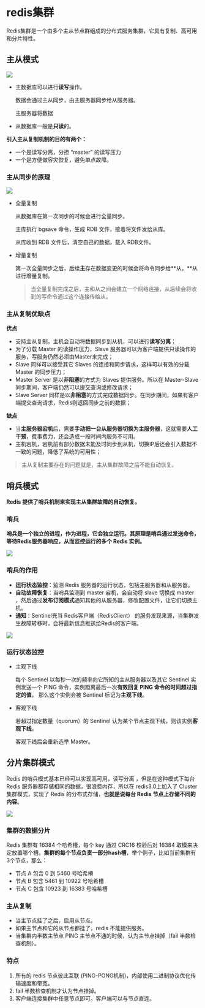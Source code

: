 # redis集群

Redis集群是一个由多个主从节点群组成的分布式服务集群，它具有复制、高可用和分片特性。

## 主从模式

![](https://s2.loli.net/2025/06/18/9MeK71BzsnDY2iO.png)

- 主数据库可以进行**读写**操作。
  
    数据会通过主从同步，由主服务器同步给从服务器。
    
    主服务器将数据
    
- 从数据库一般是**只读**的。

**引入主从复制机制的目的有两个：**

- 一个是读写分离，分担 “master” 的读写压力
- 一个是方便做容灾恢复，避免单点故障。

### 主从同步的原理

![](https://s2.loli.net/2025/06/18/nArwy3zkLoCDvKh.png)

- 全量复制
  
    从数据库在第一次同步的时候会进行全量同步。
    
    主库执行 bgsave 命令，生成 RDB 文件，接着将文件发给从库。
    
    从库收到 RDB 文件后，清空自己的数据，载入 RDB文件。
    
- 增量复制
  
    第一次全量同步之后，后续**主**存在数据变更的时候会将命令同步给**从，**从进行增量复制。
    
    > 当全量复制完成之后，主和从之间会建立一个网络连接，从后续会将收到的写命令通过这个连接传给从。
    > 

### 主从复制优缺点

**优点**

- 支持主从复制，主机会自动将数据同步到从机，可以进行**读写分离**；
- 为了分载 Master 的读操作压力，Slave 服务器可以为客户端提供只读操作的服务，写服务仍然必须由Master来完成；
- Slave 同样可以接受其它 Slaves 的连接和同步请求，这样可以有效的分载 Master 的同步压力；
- Master Server 是以**非阻塞**的方式为 Slaves 提供服务。所以在 Master-Slave 同步期间，客户端仍然可以提交查询或修改请求；
- Slave Server 同样是以**非阻塞**的方式完成数据同步。在同步期间，如果有客户端提交查询请求，Redis则返回同步之前的数据；

**缺点**

- 当**主服务器宕机**后，需要**手动把一台从服务器切换为主服务器**，这就需要**人工干预**，费事费力，还会造成一段时间内服务不可用。
- 主机宕机，宕机前有部分数据未能及时同步到从机，切换IP后还会引入数据不一致的问题，降低了系统的可用性；

> 主从复制主要存在的问题就是，主从集群故障之后不能自动恢复。
> 

## 哨兵模式

**Redis 提供了哨兵机制来实现主从集群故障的自动恢复。**

### 哨兵

**哨兵是一个独立的进程，作为进程，它会独立运行。其原理是哨兵通过发送命令，等待Redis服务器响应，从而监控运行的多个 Redis 实例。**

![](https://s2.loli.net/2025/06/18/tFeSWuasZhjfEUr.png)

### 哨兵的作用

- **运行状态监控**：监测 Redis 服务器的运行状态，包括主服务器和从服务器。
- **自动故障恢复**：当哨兵监测到 master 宕机，会自动将 slave 切换成 master ，然后通过**发布订阅模式**通知其他的从服务器，修改配置文件，让它们切换主机。
- **通知**：Sentinel充当 Redis客户端（RedisClient） 的服务发现来源，当集群发生故障转移时，会将最新信息推送给Redis的客户端。

![](https://s2.loli.net/2025/06/18/1USYEaiwDrqcHKl.png)

### 运行状态监控

- 主观下线
  
    每个 Sentinel 以每秒一次的频率向它所知的主从服务器以及其它 Sentinel 实例发送一个 PING 命令，实例距离最后一次**有效回复 PING 命令的时间超过指定的值**， 那么这个实例会被 Sentinel 标记为**主观下线**。
    
- 客观下线
  
    若超过指定数量（quorum）的 Sentinel 认为某个节点主观下线，则该实例**客观下线**。
    
    客观下线后会重新选举 Master。
    

## 分片集群模式

Redis 的哨兵模式基本已经可以实现高可用，读写分离 ，但是在这种模式下每台 Redis 服务器都存储相同的数据，很浪费内存，所以在 redis3.0上加入了 Cluster 集群模式，实现了 Redis 的分布式存储，**也就是说每台 Redis 节点上存储不同的内容**。

![](https://s2.loli.net/2025/06/18/5dWZNbzRA6r7XBM.png)

### 集群的数据分片

Redis 集群有 16384 个哈希槽，每个 key 通过 CRC16 校验后对 16384 取模来决定放置哪个槽。**集群的每个节点负责一部分hash槽**，举个例子，比如当前集群有3个节点，那么：

- 节点 A 包含 0 到 5460 号哈希槽
- 节点 B 包含 5461 到 10922 号哈希槽
- 节点 C 包含 10923 到 16383 号哈希槽

### 主从复制

- 当主节点挂了之后，启用从节点。
- 如果主节点和它的从节点都挂了，redis 不能提供服务。
- 当集群内半数主节点 PING 主节点不通的时候，认为主节点挂掉（fail 半数检查机制）。

### 特点

1. 所有的 redis 节点彼此互联 (PING-PONG机制)，内部使用二进制协议优化传输速度和带宽。
2. fail 半数检查机制才认为节点挂掉。
3. 客户端连接集群中任意节点即可。客户端可以与节点直连。